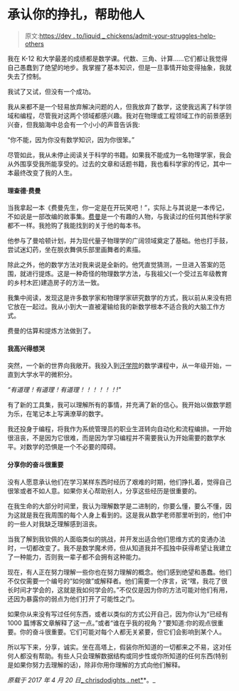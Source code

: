 # 承认你的挣扎，帮助他人

> 原文:[https://dev . to/liquid _ chickens/admit-your-struggles-help-others](https://dev.to/liquid_chickens/admit-your-struggles-help-others)

我在 K-12 和大学最差的成绩都是数学课。代数、三角、计算……它们都让我觉得自己愚蠢到了绝望的地步。我掌握了基本知识，但是一旦事情开始变得抽象，我就失去了控制。

我试了又试，但没有一个成功。

我从来都不是一个轻易放弃解决问题的人，但我放弃了数学，这使我远离了科学领域和编程，尽管我对这两个领域都感兴趣。我对在物理或工程领域工作的前景感到兴奋，但我脑海中总会有一个小小的声音告诉我:

“你不能，因为你没有数学知识，因为你很笨。”

尽管如此，我从未停止阅读关于科学的书籍。如果我不能成为一名物理学家，我会从外围享受我所能享受的。过去的文章和话题书籍，我也看科学家的传记，其中一本最终改变了我的人生。

#### 理查德·费曼

当我拿起一本《费曼先生，你一定是在开玩笑吧！”，实际上与其说是一本传记，不如说是一部改编的故事集。[费曼](https://en.wikipedia.org/wiki/Richard_Feynman)是一个有趣的人物，与我读过的任何其他科学家都不一样。我抢购了我能找到的关于他的每本书。

他参与了曼哈顿计划，并为现代量子物理学的广阔领域奠定了基础。他也打手鼓，尝试迷幻药，坐在脱衣舞俱乐部里画舞者的素描。

除此之外，他的数学方法对我来说是全新的。他凭直觉猜测，一旦进入答案的范围，就进行提炼。这是一种奇怪的物理数学方法，与我祖父(一个受过五年级教育的乡村木匠)建造房子的方法一致。

我集中阅读，发现这是许多数学家和物理学家研究数学的方式，我以前从来没有把它放在一起过。我从小到大一直被灌输给我的新数学根本不适合我的大脑工作方式。

费曼的估算和提炼方法做到了。

#### 我高兴得想哭

突然，一个新的世界向我敞开。我投入到[汗学院](https://www.khanacademy.org/)的数学课程中，从一年级开始，一直到大学水平的微积分。

*“有道理！有道理！有道理！！！！！！!"*

有了新的工具集，我可以理解所有的事情，并充满了新的信心。我开始以做数学题为乐，在笔记本上写满潦草的数字。

我还投身于编程，将我作为系统管理员的职业生涯转向自动化和流程编排。一开始很沮丧，不是因为它很难，而是因为学习编程并不需要我认为开始需要的数学水平。对数学的恐惧是一个不必要的障碍。

#### 分享你的奋斗很重要

没有人愿意承认他们在学习某样东西时经历了艰难的时期，他们挣扎着，觉得自己很笨或者不如人意。如果你关心帮助别人，分享这些经历是很重要的。

在我生命的大部分时间里，我认为理解数学是二进制的，你要么懂，要么不懂，因为这就是我在我周围的每个人身上看到的。这是我从数学老师那里听到的，他们中的一些人对我缺乏理解感到沮丧。

当我了解到我钦佩的人面临类似的挑战，并开发出适合他们思维方式的变通办法时，一切都改变了。我不是数学魔术师，但从知道我并不孤独中获得希望让我建立了一种能力，否则我一辈子都不会拥有这种能力。

现在，有人正在努力理解一些你也在努力理解的概念。他们感到绝望和愚蠢。他们不仅仅需要一个编号的“如何做”或解释者。他们需要一个序言，说“嘿，我花了很长时间才学会的，这就是我如何学会的。”不仅仅是因为你的方法可能对他们有用，还因为暴露你的弱点为他们打开了可能性之门。

如果你从来没有写过任何东西，或者以类似的方式公开自己，因为你认为“已经有 1000 篇博客文章解释了这一点。”或者“谁在乎我的视角？”要知道:你的观点很重要。你的奋斗很重要。它们可能对每个人都无关紧要，但它们会影响到某个人。

所以写下来，分享，诚实。坐在高塔上，假装你所知道的一切都来之不易，这对任何人都没有帮助。有些人只会理解数据结构或同步性或你所知道的任何东西(特别是如果你努力去理解的话)，除非你用你理解的方式向他们解释。

*原载于 2017 年 4 月 20 日*[_ chrisdodights . net*]([http://chrisdodds.net/admit-your-struggles-help-others/](http://chrisdodds.net/admit-your-struggles-help-others/))*。_